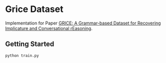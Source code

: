 # Grice Dataset

Implementation for Paper [GRICE: A Grammar-based Dataset for Recovering Implicature and Conversational rEasoning](https://aclanthology.org/2021.findings-acl.182/).


## Getting Started

```bash
python train.py
```
